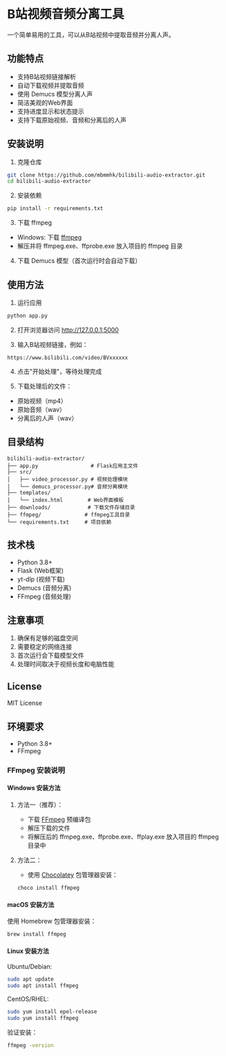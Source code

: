 # B站视频音频分离工具

一个简单易用的工具，可以从B站视频中提取音频并分离人声。

## 功能特点

- 支持B站视频链接解析
- 自动下载视频并提取音频
- 使用 Demucs 模型分离人声
- 简洁美观的Web界面
- 支持进度显示和状态提示
- 支持下载原始视频、音频和分离后的人声

## 安装说明

1. 克隆仓库
```bash
git clone https://github.com/mbmmhk/bilibili-audio-extractor.git
cd bilibili-audio-extractor
```

2. 安装依赖
```bash
pip install -r requirements.txt
```

3. 下载 ffmpeg
- Windows: 下载 [ffmpeg](https://www.gyan.dev/ffmpeg/builds/)
- 解压并将 ffmpeg.exe、ffprobe.exe 放入项目的 ffmpeg 目录

4. 下载 Demucs 模型（首次运行时会自动下载）

## 使用方法

1. 运行应用
```bash
python app.py
```

2. 打开浏览器访问 http://127.0.0.1:5000

3. 输入B站视频链接，例如：
```
https://www.bilibili.com/video/BVxxxxxx
```

4. 点击"开始处理"，等待处理完成

5. 下载处理后的文件：
- 原始视频（mp4）
- 原始音频（wav）
- 分离后的人声（wav）

## 目录结构

```
bilibili-audio-extractor/
├── app.py                 # Flask应用主文件
├── src/
│   ├── video_processor.py # 视频处理模块
│   └── demucs_processor.py# 音频分离模块
├── templates/
│   └── index.html        # Web界面模板
├── downloads/            # 下载文件存储目录
├── ffmpeg/              # ffmpeg工具目录
└── requirements.txt     # 项目依赖
```

## 技术栈

- Python 3.8+
- Flask (Web框架)
- yt-dlp (视频下载)
- Demucs (音频分离)
- FFmpeg (音频处理)

## 注意事项

1. 确保有足够的磁盘空间
2. 需要稳定的网络连接
3. 首次运行会下载模型文件
4. 处理时间取决于视频长度和电脑性能

## License

MIT License

## 环境要求

- Python 3.8+
- FFmpeg

### FFmpeg 安装说明

#### Windows 安装方法
1. 方法一（推荐）：
   - 下载 [FFmpeg](https://www.gyan.dev/ffmpeg/builds/) 预编译包
   - 解压下载的文件
   - 将解压后的 ffmpeg.exe、ffprobe.exe、ffplay.exe 放入项目的 ffmpeg 目录中

2. 方法二：
   - 使用 [Chocolatey](https://chocolatey.org/) 包管理器安装：
   ```bash
   choco install ffmpeg
   ```

#### macOS 安装方法
使用 Homebrew 包管理器安装：
```bash
brew install ffmpeg
```

#### Linux 安装方法
Ubuntu/Debian:
```bash
sudo apt update
sudo apt install ffmpeg
```

CentOS/RHEL:
```bash
sudo yum install epel-release
sudo yum install ffmpeg
```

验证安装：
```bash
ffmpeg -version
```
